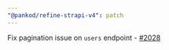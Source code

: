 ```yaml
---
"@pankod/refine-strapi-v4": patch
---
```


Fix pagination issue on `users` endpoint - [#2028](https://github.com/pankod/refine/issues/2028)
